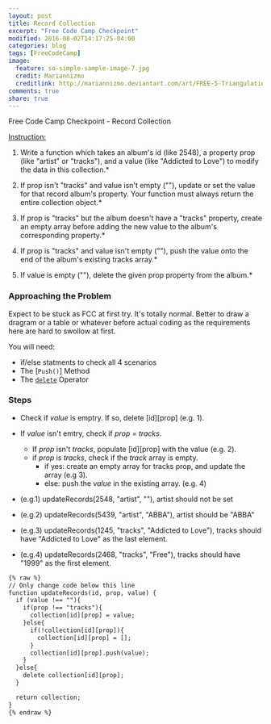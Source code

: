 ```yaml
---
layout: post
title: Record Collection
excerpt: "Free Code Camp Checkpoint"
modified: 2016-08-02T14:17:25-04:00
categories: blog
tags: [FreeCodeCamp]
image:
  feature: so-simple-sample-image-7.jpg
  credit: Mariannizmo
  creditlink: http://mariannizmo.deviantart.com/art/FREE-5-Triangulation-Mosaic-backgrounds-406553032
comments: true
share: true
---
```


Free Code Camp Checkpoint - Record Collection

<u>Instruction:</u>

1. Write a function which takes an album's id (like 2548), a property prop (like "artist" or "tracks"), and a value (like "Addicted to Love") to modify the data in this collection.*

2. If prop isn't "tracks" and value isn't empty (""), update or set the value for that record album's property. Your function must always return the entire collection object.*

3. If prop is "tracks" but the album doesn't have a "tracks" property, create an empty array before adding the new value to the album's corresponding property.*

4. If prop is "tracks" and value isn't empty (""), push the value onto the end of the album's existing tracks array.*

5. If value is empty (""), delete the given prop property from the album.*

### Approaching the Problem
Expect to be stuck as FCC at first try. It's totally normal. Better to draw a dragram or a table or whatever before actual coding as the requirements here are hard to swollow at first.

You will need:
* if/else statments to check all 4 scenarios
* The [`Push()`] Method
* The [`delete`](https://developer.mozilla.org/en-US/docs/Web/JavaScript/Reference/Operators/delete) Operator

### Steps
* Check if *value* is emptry.  If so, delete [id][prop] (e.g. 1).
* If *value* isn't emtry, check if *prop* = *tracks*.
	* If *prop* isn't *tracks*, populate [id][prop] with the value (e.g. 2).
	* if *prop* is *tracks*, check if the *track* array is empty.
		* if yes: create an empty array for tracks prop, and update the array (e.g 3).
		* else: push the *value* in the existing array. (e.g. 4)

* (e.g.1) updateRecords(2548, "artist", ""), artist should not be set
* (e.g.2) updateRecords(5439, "artist", "ABBA"), artist should be "ABBA"
* (e.g.3) updateRecords(1245, "tracks", "Addicted to Love"), tracks should have "Addicted to Love" as the last element.
* (e.g.4) updateRecords(2468, "tracks", "Free"), tracks should have "1999" as the first element.		


```html
{% raw %}
// Only change code below this line
function updateRecords(id, prop, value) {
  if (value !== ""){
    if(prop !== "tracks"){
      collection[id][prop] = value;
    }else{
      if(!collection[id][prop]){
        collection[id][prop] = [];
      }
      collection[id][prop].push(value);
    }
  }else{
    delete collection[id][prop];
  }

  return collection;
}
{% endraw %}
```
